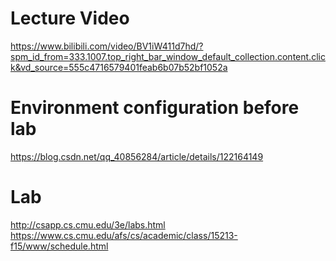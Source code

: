 # Lecture Video
https://www.bilibili.com/video/BV1iW411d7hd/?spm_id_from=333.1007.top_right_bar_window_default_collection.content.click&vd_source=555c4716579401feab6b07b52bf1052a

# Environment configuration before lab
https://blog.csdn.net/qq_40856284/article/details/122164149

# Lab
http://csapp.cs.cmu.edu/3e/labs.html
https://www.cs.cmu.edu/afs/cs/academic/class/15213-f15/www/schedule.html
